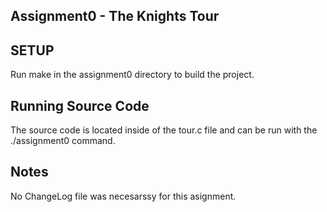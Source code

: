 
Assignment0 - The Knights Tour
------------------------------

SETUP
-----

Run make in the assignment0 directory to build the project.


Running Source Code
-------------------

The source code is located inside of the tour.c file and can be run with the ./assignment0 command.



Notes
-----

No ChangeLog file was necesarssy for this asignment. 

